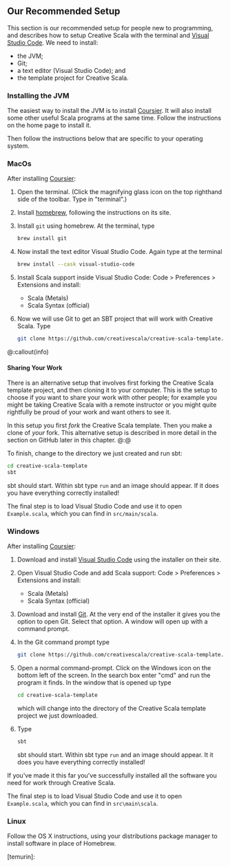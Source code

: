 ## Our Recommended Setup

This section is our recommended setup for people new to programming, and describes how to setup Creative Scala with the terminal and [Visual Studio Code][vs-code].
We need to install:

- the JVM;
- Git;
- a text editor (Visual Studio Code); and
- the template project for Creative Scala.


### Installing the JVM

The easiest way to install the JVM is to install [Coursier][coursier]. 
It will also install some other useful Scala programs at the same time.
Follow the instructions on the home page to install it.

Then follow the instructions below that are specific to your operating system.

### MacOs

After installing [Coursier][coursier]:

1. Open the terminal. (Click the magnifying glass icon on the top righthand side of the toolbar. Type in "terminal".)
2. Install [homebrew][homebrew], following the instructions on its site.
3. Install `git` using homebrew. At the terminal, type
    ```bash
    brew install git
    ```
4. Now install the text editor Visual Studio Code. Again type at the terminal
    ```bash
    brew install --cask visual-studio-code
    ```
5. Install Scala support inside Visual Studio Code: Code > Preferences > Extensions and install:

    - Scala (Metals)
    - Scala Syntax (official)

6. Now we will use Git to get an SBT project that will work with Creative Scala. Type
    ```bash
    git clone https://github.com/creativescala/creative-scala-template.git
    ```

@:callout(info)
#### Sharing Your Work

There is an alternative setup that involves first forking the Creative Scala template project, and then cloning it to your computer.
This is the setup to choose if you want to share your work with other people; for example you might be taking Creative Scala with a remote instructor or you might quite rightfully be proud of your work and want others to see it.

In this setup you first *fork* the Creative Scala template.
Then you make a clone of *your* fork.
This alternative setup is described in more detail in the section on GitHub later in this chapter.
@:@

To finish, change to the directory we just created and run sbt:

```bash
cd creative-scala-template
sbt
```

sbt should start. Within sbt type `run` and an image should appear. If it does you have everything correctly installed!

The final step is to load Visual Studio Code and use it to open `Example.scala`, which you can find in `src/main/scala`.


### Windows

After installing [Coursier][coursier]:

1. Download and install [Visual Studio Code][vs-code] using the installer on their site.
2. Open Visual Studio Code and add Scala support: Code > Preferences > Extensions and install:

    - Scala (Metals)
    - Scala Syntax (official)
3. Download and install [Git](https://git-scm.com). At the very end of the installer it gives you the option to open Git. Select that option. A window will open up with a command prompt.
4. In the Git command prompt type
    ```bash
    git clone https://github.com/creativescala/creative-scala-template.git
    ```

5. Open a normal command-prompt. Click on the Windows icon on the bottom left of the screen. In the search box enter "cmd" and run the program it finds. In the window that is opened up type

    ```bash
    cd creative-scala-template
    ```

    which will change into the directory of the Creative Scala template project we just downloaded.
6. Type

    ```bash
    sbt
    ```

    sbt should start. Within sbt type `run` and an image should appear. It it does you have everything correctly installed!

If you've made it this far you've successfully installed all the software you need for work through Creative Scala.

The final step is to load Visual Studio Code and use it to open `Example.scala`, which you can find in `src\main\scala`.


### Linux

Follow the OS X instructions, using your distributions package manager to install software in place of Homebrew.

[coursier]: https://get-coursier.io/docs/cli-installation
[vs-code]: https://code.visualstudio.com/
[homebrew]: https://brew.sh/
[temurin]: 
